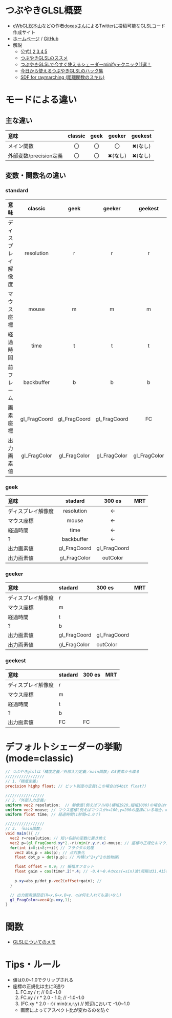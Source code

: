 # つぶやきGLSL概要
- [eWbGL総本山](https://webgl.souhonzan.org/)などの作者[doxasさん](https://twitter.com/h_doxas?ref_src=twsrc%5Egoogle%7Ctwcamp%5Eserp%7Ctwgr%5Eauthor)によるTwitterに投稿可能なGLSLコード作成サイト
- [ホームページ](https://twigl.app/) / [GitHub](https://github.com/doxas/twigl)
- 解説
  - 公式[1](https://webgl.souhonzan.org/entry/?v=1708),[2](https://webgl.souhonzan.org/entry/?v=1709),[3](https://webgl.souhonzan.org/entry/?v=1710),[4](https://webgl.souhonzan.org/entry/?v=1711),[5](https://webgl.souhonzan.org/entry/?v=1712)
  - [つぶやきGLSLのススメ](https://www.slideshare.net/yutakasato391/glsl-249579645)
  - [つぶやきGLSLで今すぐ使えるシェーダーminifyテクニック11選！](https://notargs.hateblo.jp/entry/twigl_minify)
  - [今日から使えるつぶやきGLSLのハック集](https://scrapbox.io/sayachang/%E4%BB%8A%E6%97%A5%E3%81%8B%E3%82%89%E4%BD%BF%E3%81%88%E3%82%8B%E3%81%A4%E3%81%B6%E3%82%84%E3%81%8DGLSL%E3%81%AE%E3%83%8F%E3%83%83%E3%82%AF%E9%9B%86)
  - [SDF for raymarching (距離関数のスキル)](https://neort.io/product/bvcrf5s3p9f7gigeevf0)

# モードによる違い

## 主な違い
| 意味                   | classic | geek  | geeker  | geekest |
| :--------------------- | :-----: | :---: | :-----: | :-----: |
| メイン関数             |   〇    |  〇   |   〇    | ✖(なし) |
| 外部変数/precision定義 |   〇    |  〇   | ✖(なし) | ✖(なし) |
## 変数・関数名の違い
### standard
| 意味               |   classic    |     geek     |    geeker    |   geekest    |
| :----------------- | :----------: | :----------: | :----------: | :----------: |
| ディスプレイ解像度 |  resolution  |      r       |      r       |      r       |
| マウス座標         |    mouse     |      m       |      m       |      m       |
| 経過時間           |     time     |      t       |      t       |      t       |
| 前フレーム         |  backbuffer  |      b       |      b       |      b       |
| 画素座標           | gl_FragCoord | gl_FragCoord | gl_FragCoord |      FC      |
| 出力画素値         | gl_FragColor | gl_FragColor | gl_FragColor | gl_FragColor |

### geek
| 意味               |   stadard    |    300 es    |  MRT  |
| :----------------- | :----------: | :----------: | :---: |
| ディスプレイ解像度 |  resolution  |      ←       |       |
| マウス座標         |    mouse     |      ←       |       |
| 経過時間           |     time     |      ←       |       |
| ?                  |  backbuffer  |      ←       |       |
| 出力画素値         | gl_FragCoord | gl_FragCoord |       |
| 出力画素値         | gl_FragColor |   outColor   |       |

### geeker
| 意味               | stadard      | 300 es       | MRT  |
| :----------------- | :----------- | :----------- | :--- |
| ディスプレイ解像度 | r            |              |      |
| マウス座標         | m            |              |      |
| 経過時間           | t            |              |      |
| ?                  | b            |              |      |
| 出力画素値         | gl_FragCoord | gl_FragCoord |      |
| 出力画素値         | gl_FragColor | outColor     |      |

### geekest
| 意味               | stadard | 300 es | MRT  |
| :----------------- | :------ | :----- | :--- |
| ディスプレイ解像度 | r       |        |      |
| マウス座標         | m       |        |      |
| 経過時間           | t       |        |      |
| ?                  | b       |        |      |
| 出力画素値         | FC      | FC     |      |

# デフォルトシェーダーの挙動(mode=classic)
```glsl
// つぶやきglslは「精度定義／外部入力定義／main関数」の3要素から成る
/////////////////
// 1.「精度定義」
precision highp float; // ビット制度の定義(この場合は64bit float?)

/////////////////
// 2.「外部入力定義」
uniform vec2 resolution;  // 解像度(例えばフルHD(横幅1920,縦幅1080)の場合はresolution=(1920,1080)
uniform vec2 mouse; // マウス座標(例えばマウスがx=100,y=200の座標にいる場合、mouse=(100,200))
uniform float time; // 経過時間(1秒間=1.0？)

/////////////////
// 3. 「main関数」
void main(){ // 
  vec2 r=resolution; // 短い名前の変数に置き換え
  vec2 p=(gl_FragCoord.xy*2.-r)/min(r.y,r.x)-mouse; // 座標の正規化＆マウス対応
  for(int i=0;i<8;++i){ // フラクタル処理
    vec2 abs_p = abs(p); // 点対象化
    float dot_p = dot(p,p); // 内積(x^2+y^2の放物線)

    float offset = 0.9; // 振幅オフセット
    float gain = cos(time*.2)*.4; // -0.4～0.4のcos(=sin)波(周期は31.415秒)
  
    p.xy=abs_p/dot_p-vec2(offset+gain); // 
  }

  // 出力画素値設定(R=x,G=x,B=y, αは何を入れても違いなし)
  gl_FragColor=vec4(p.xxy,1);
}
```

# 関数
- [GLSLについてのメモ](https://qiita.com/edo_m18/items/71f6064f3355be7e4f45)
# Tips・ルール
- 値は0.0~1.0でクリップされる
- 座標の正規化は主に3通り
  1. FC.xy / r;               //  0.0~1.0
  2. FC.xy / r * 2.0 - 1.0;   // -1.0~1.0
  3. (FC.xy * 2.0 - r)/ min(r.x,r.y) // 短辺において -1.0~1.0
    - 画面によってアスペクト比が変わるのを防ぐ
